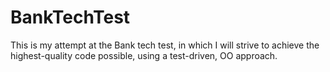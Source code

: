 # BankTechTest

This is my attempt at the Bank tech test, in which I will strive to achieve the highest-quality code possible, using a test-driven, OO approach.
